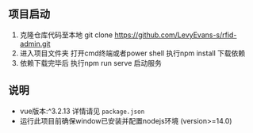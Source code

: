 ## 项目启动
1. 克隆仓库代码至本地 git clone https://github.com/LevyEvans-s/rfid-admin.git
2. 进入项目文件夹 打开cmd终端或者power shell 执行npm install 下载依赖
3. 依赖下载完毕后 执行npm run serve 启动服务

## 说明
- vue版本:^3.2.13 详情请见 `package.json`
- 运行此项目前确保window已安装并配置nodejs环境 (version>=14.0)